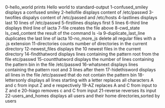 0-hello_world prints Hello world to standard-output
1-confused_smiley displays a confused smiley
2-hellofile displays content of /etc/passwd
3-twofiles dispalys content of /etc/passed and /etc/hosts
4-lastlines displays last 10 lines of /etc/passwd
5-firstlines displays first 5 lines
6-third line displays third line of iacta
7-file creates the file above
8-cwd_state ls_cwd_content the result of the command ls -la
9-duplicate_last_line duplicates the last line of iacta
10-no_more_js delete all regular files with a .js extension
11-directories counts number of directories in the current directory
12-newest_files displays the 10 newest files in the current directory
14-findthatword displays lines containing the pattern root from the file etc/passwd
15-countthatword displays the number of lines containing the pattern bin in the file /etc/passwd
16-whatsnext displays lines containing the pattern root and 3 lines after them
17-hidethisword displays all lines in the file /etc/passwd that do not contain the pattern bin
18-lettersonly displays all lines starting with a letter
replaces all characters A and c from input Z and e respectively
19-AZ replaces A and C from input to Z and e
20-hiago removes c and C from input
21-reverse reverses its input
22-users_and_homes displays all users and their home directories,sorted by users
